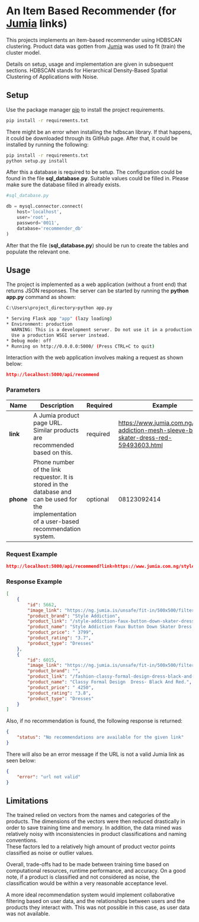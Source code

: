 # An Item Based Recommender (for [Jumia](https://www.jumia.com.ng) links)

This projects implements an item-based recommender using HDBSCAN clustering. Product data was gotten from [Jumia](https://www.jumia.com.ng) was used to fit (train) the cluster model.

Details on setup, usage and implementation are given in subsequent sections.
HDBSCAN stands for Hierarchical Density-Based Spatial Clustering of Applications with Noise.

## Setup

Use the package manager [pip](https://pip.pypa.io/en/stable/) to install the project requirements.

```bash
pip install -r requirements.txt
```
There might be an error when installing the hdbscan library. If that happens, it could be downloaded through its GitHub page. After that, it could be installed by running the following:

```bash
pip install -r requirements.txt
python setup.py install
```
After this a database is required to be setup. The configuration could be found in the file **sql_database.py**. Suitable values could be filled in. Please make sure the database filled in already exists.

```python
#sql_database.py

db = mysql.connector.connect(
    host='localhost',
    user='root',
    password='0011',
    database='recommender_db'
)
```
After that the file (**sql_database.py**) should be run to create the tables and populate the relevant one.

## Usage

The project is implemented as a web application (without a front end) that returns JSON responses. The server can be started by running the **python app.py** command as shown:
```bash
C:\Users\project_directory>python app.py

* Serving Flask app "app" (lazy loading)
* Environment: production
  WARNING: This is a development server. Do not use it in a production deployment.
  Use a production WSGI server instead.
* Debug mode: off
* Running on http://0.0.0.0:5000/ (Press CTRL+C to quit)
```
Interaction with the web application involves making a request as shown below:

```json
http://localhost:5000/api/recommend
```
### Parameters

Name| Description | Required | Example 
--- | --- | --- | ---  
**link** | A Jumia product page URL. Similar products are recommended based on this. | required | https://www.jumia.com.ng/style-addiction-mesh-sleeve-belted-skater-dress-red-59493603.html
**phone** | Phone number of the link requestor. It is stored in the database and can be used for the implementation of a user-based recommendation system. | optional | 08123092414

### Request Example
```json
http://localhost:5000/api/recommend?link=https://www.jumia.com.ng/style-addiction-mesh-sleeve-belted-skater-dress-red-59493603.html?phone=08123092414
```
### Response Example
```json
[
    {
        "id": 5662,
        "image_link": "https://ng.jumia.is/unsafe/fit-in/500x500/filters:fill(white)/product/27/831034/1.jpg?4255",
        "product_brand": "Style Addiction",
        "product_link": "/style-addiction-faux-button-down-skater-dress-blue-43013872.html",
        "product_name": "Style Addiction Faux Button Down Skater Dress - Blue",
        "product_price": " 3799",
        "product_rating": "3.7",
        "product_type": "Dresses"
    },
    {
        "id": 6015,
        "image_link": "https://ng.jumia.is/unsafe/fit-in/500x500/filters:fill(white)/product/74/281415/1.jpg?9417",
        "product_brand": "",
        "product_link": "/fashion-classy-formal-design-dress-black-and-red.-51418247.html",
        "product_name": "Classy Formal Design  Dress- Black And Red.",
        "product_price": " 4250",
        "product_rating": "3.8",
        "product_type": "Dresses"
    }
]
```
Also, if no recommendation is found, the following response is returned:
```json
{
    "status": "No recommendations are available for the given link"
}
```
There will also be an error message if the URL is not a valid Jumia link as seen below:
```json
{
    "error": "url not valid"
}
```
## Limitations
The trained relied on vectors from the names and categories
of the products. The dimensions of the vectors were then reduced drastically in order to save training time and memory.
In addition, the data mined was relatively noisy with inconsistencies in product classifications and naming conventions.\
These factors led to a relatively high amount of product vector points classified as noise or outlier values.

Overall, trade-offs had to be made between training time based on computational resources, runtime performance, and accuracy. On a good note, if a product is classified and not considered as noise, the classification would be within a very reasonable acceptance level.

A more ideal recommendation system would implement collaborative filtering based on user data, and the relationships between users and the products they interact with. This was not possible in this case, as user data was not available.
